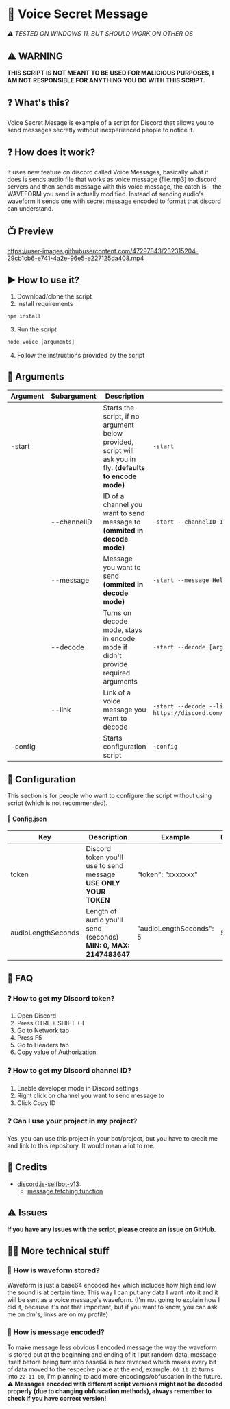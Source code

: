 # 🌊 Voice Secret Message
###### ⚠️ TESTED ON WINDOWS 11, BUT SHOULD WORK ON OTHER OS
## ⚠️ WARNING
<b>THIS SCRIPT IS NOT MEANT TO BE USED FOR MALICIOUS PURPOSES, I AM NOT RESPONSIBLE FOR ANYTHING YOU DO WITH THIS SCRIPT.</b>
## ❓ What's this?
Voice Secret Mesage is example of a script for Discord that allows you to send messages secretly without inexperienced people to notice it.  
## ❓ How does it work?
It uses new feature on discord called Voice Messages, basically what it does is sends audio file that works as voice message (file.mp3) to discord servers and then sends message with this voice message, the catch is - the WAVEFORM you send is actually modified. Instead of sending audio's waveform it sends one with secret message encoded to format that discord can understand.  
## 📺 Preview

https://user-images.githubusercontent.com/47297843/232315204-29cb1cb6-e741-4a2e-96e5-e227125da408.mp4

## ▶️ How to use it?
1. Download/clone the script
2. Install requirements
```cmd
npm install
```
3. Run the script
```cmd
node voice [arguments]
```
4. Follow the instructions provided by the script
## 📝 Arguments
| Argument | Subargument | Description | Example | Required |
| -------- | ----------- | ----------- | ------- | -------- |
| -start |  | Starts the script, if no argument below provided, script will ask you in fly. <b>(defaults to encode mode)</b> | `-start` |  |
|  | --channelID | ID of a channel you want to send message to <b>(ommited in decode mode)</b> | `-start --channelID 123456789` | ❌ |
|  | --message | Message you want to send <b>(ommited in decode mode)</b> | `-start --message Hello World` | ❌ |
| | --decode | Turns on decode mode, stays in encode mode if didn't provide required arguments | `-start --decode [args]` | ❌ |
| | --link | Link of a voice message you want to decode | `-start --decode --link https://discord.com/channels/123456789/123456789/123456789` | <b>(only in decode mode)</b> |
| -config |  | Starts configuration script | `-config` |  |

## 📝 Configuration
This section is for people who want to configure the script without using script (which is not recommended).
#### 📝 Config.json
| Key | Description | Example | Default |
| --- | ----------- | ------- | ------- |
| token | Discord token you'll use to send message <b>USE ONLY YOUR TOKEN</b> | "token": "xxxxxxx" | |
| audioLengthSeconds | Length of audio you'll send (seconds) <b>MIN: 0, MAX: 2147483647</b> | "audioLengthSeconds": 5 | 5 |

## 📝 FAQ
### ❓ How to get my Discord token?
1. Open Discord
2. Press CTRL + SHIFT + I
3. Go to Network tab
4. Press F5
5. Go to Headers tab
6. Copy value of Authorization
### ❓ How to get my Discord channel ID?
1. Enable developer mode in Discord settings
2. Right click on channel you want to send message to
3. Click Copy ID
### ❓ Can I use your project in my project?
Yes, you can use this project in your bot/project, but you have to credit me and link to this repository. It would mean a lot to me.

## 📰 Credits
- [discord.js-selfbot-v13](https://github.com/aiko-chan-ai/discord.js-selfbot-v13/):
    - [message fetching function](https://github.com/aiko-chan-ai/discord.js-selfbot-v13/blob/9c9f573dc102db3c0a4adbc2e5f678b0c2bab36d/src/managers/MessageManager.js#L273)

## ⚠️ Issues
<b>If you have any issues with the script, please create an issue on GitHub.</b>

## 🧑‍💻 More technical stuff
### 📝 How is waveform stored?
Waveform is just a base64 encoded hex which includes how high and low the sound is at certain time. This way I can put any data I want into it and it will be sent as a voice message's waveform. (I'm not going to explain how I did it, because it's not that important, but if you want to know, you can ask me on dm's, links are on my profile)
### 📝 How is message encoded?
To make message less obvious I encoded message the way the waveform is stored but at the beginning and ending of it I put random data, message itself before being turn into base64 is hex reversed which makes every bit of data moved to the respecive place at the end, example: `00 11 22` turns into `22 11 00`, I'm planning to add more encodings/obfuscation in the future.
<b>⚠️ Messages encoded with different script versions might not be decoded properly (due to changing obfuscation methods), always remember to check if you have correct version!</b>
